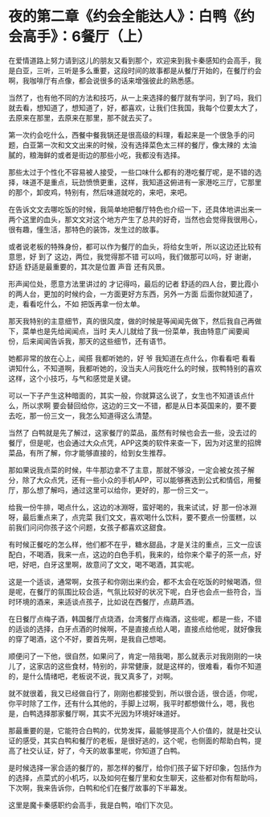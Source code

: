 # 夜的第二章《约会全能达人》：白鸭《约会高手》：6餐厅（上）

在爱情道路上努力请到这儿的朋友又看到那个，欢迎来到我卡秦感知约会高手，我是白亚，三听，三听是多么重要，这段时间的故事都是从餐厅开始的，在餐厅约会啊，我咖啡厅有点像，都会说很多的话来增强彼此的熟悉感。

当然了，也有他不同的方法和技巧，从一上来选择的餐厅就有学问，到了吗，我们就去看，想知道了，想知道了，好，都喜欢，让我们住我国，我每个位要太大了，去原来在那里，去原来在那里，那不就去买了。

第一次约会吃什么，西餐中餐我锅还是很高级的料理，看起来是一个很急手的问题，白亚第一次和文文出来的时候，没有选择菜色太三样的餐厅，像太辣的 太油膩的，粮海鲜的或者是街边的那些小吃，我都没有选择。

那些太过于个性化不容易被人接受，一些口味什么都有的港吃餐厅呢，是不错的选择，味道不是重点，玩劲愤愤更重，这样，我知道这俯进有一家港吃三厅，它那里的那个，卸皮鸡，特别有，然后味道就吃的，来吧，来吧。

在告诉文文去哪吃饭的时候，我简单地把餐厅特色也介绍一下，还具体地讲出来一两个这里的血头，那文文对这个地方产生了总共的好奇，当然也会觉得我很用心，很有趣，懂生活，那特色的装饰，发生过的故事。

或者说老板的特殊身份，都可以作为餐厅的血头，将给女生听，所以这边还比较有意思，好 到了 这边，两位，我觉得那不错 可以吗，我们做那可以吗，好 谢谢，舒适 舒适是最重要的，其次是位置 声音 还有风景。

形声闻位处，愿意方法里讲过的 才记得吗，最后的记者 舒适的四人台，要比霞小的两人台，更加的时候约会，一方面更好方东西，另外一方面 后面你就知道了，走，看看吃什么，不如 把饭再拿一份太单。

那天我特别的主意细节，真的很风度，做的时候是等闻闻先做下，然后我自己再做下，菜单也是先给闻闻点，当时 夫人儿就给了我一份菜单，我由特意广闻要闻份，后来闻闻告诉我，那天的这些细节，还有语节。

她都非常的放在心上，闻搭 我都听她的，好 爷 我知道在点什么，你看看吧 看看讲知什么，不知道啊，我都听她的，没当夫人问我吃什么的时候，拔鸭特别的喜欢这样，这个小技巧，与气和感觉是关键。

可以一下子产生这种暗面的，其实一般，你就算这么说了，女生也不知道该点什么，所以求啊 要会替回给你，这边的三文一不错，都是从日本英国来的，要不要去吃，那一份三文一，我怎么知道得这么清楚。

当然了 白鸭就是先了解过，这家餐厅的菜品，虽然有时候也会去一些，没去过的餐厅，但是呢，也会通过大众点凭，APP这类的软件来查一下，因为对这里的招牌菜品，有所了解，你才能够直接的，给到女生推荐。

那如果说我点菜的时候，牛牛那边拿不了主意，那就不够没，一定会被女孩子解分，除了大众点凭，还有一些小众的手机APP，可以能够赛选到公式和情侣，用餐厅，那么想了解吗，通过这里可以给你，更好的，那一份三文一。

给我一份牛排，喝点什么，这边的冰淵呀，蛮好喝的，我来试试，好 那一份冰淵呀，最后重点来了，点完菜 我们文文，喜欢喝什么饮料，要不要点一份蛋糕，以前我们问问你孩子这个问题，女孩子都喜欢这甜食。

有时候正餐吃的怎么样，他们都不在乎，糖水甜品，才是关注的重点，三文一应该配白，不喝酒，我来一点，这边的白色手机，我来的，给你来个辈子的茶一点，好吧，好吧，白牙这里啊，故意问了文文，喝不喝酒，其实呢。

这是一个适谈，通常啊，女孩子和你刚出来约会，都不太会在吃饭的时候喝酒，但是呢，在餐厅的氛围比较合适，气氛比较好的状况下呢，白牙也会点一些符合，当时环境的酒来，来适谈点孩子，比如说在西餐厅，点葫芦酒。

在日餐厅点梅子酒，韩国餐厅点烧酒，台湾餐厅点梅酒，这些呢，都是一些，不错的适谈的选择，白牙点酒的时候啊，不是直接点给人喝，直接点给他呢，就好像我的穿了喝酒，这个不好，要首先啊，是我自己想喝。

顺便问了一下他，很自然，如果问了，肯定一陪我喝，那么就表示对我刚刚的一块儿了，这家店的这些食材，特别的，非常健康，就是这样的，很难看，看你不知道的，是什么情绪吧，老板说不说，我又真多了，对啊。

就不就很着，我又已经做自行了，刚刚也都接受到，所以很合适，很合适，你呢，你平时除了工作，还有什么其他的，手脚上过啊，我平时都想做什么，嗯，我也是，白鸭选择那家餐厅啊，其实不光因为环境好味道好。

那最重要的是，它能符合白鸭的，优势发挥，最能够提高个人价值的，就是社交认证的感受，其实白鸭和餐厅的老板，是很好逃的，这个呢，也侧面的帮助白鸭，提高了社交认证，好了，今天的故事里呢，你知道了白鸭。

是时候选择一家合适的餐厅的，那怎样的餐厅，给你们孩子留下好印象，包括作为的选择，点菜式的小机巧，以及如何在餐厅里和女生聊天，这些都对你有帮助吗，下次啊，我来告诉你，白鸭和伦们在餐厅故事的下半幕发。

这里是魔卡秦感职约会高手，我是白鸭，咱们下次见。